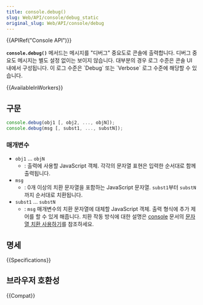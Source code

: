 ```yaml
---
title: console.debug()
slug: Web/API/console/debug_static
original_slug: Web/API/console/debug
---
```


{{APIRef("Console API")}}

**`console.debug()`** 메서드는 메시지를 "디버그" 중요도로 콘솔에 출력합니다. 디버그 중요도 메시지는 별도 설정 없이는 보이지 않습니다. 대부분의 경우 로그 수준은 콘솔 UI 내에서 구성됩니다. 이 로그 수준은 \`Debug\` 또는 \`Verbose\` 로그 수준에 해당할 수 있습니다.

{{AvailableInWorkers}}

## 구문

```js
console.debug(obj1 [, obj2, ..., objN]);
console.debug(msg [, subst1, ..., substN]);
```

### 매개변수

- `obj1` ... `objN`
  - : 출력에 사용할 JavaScript 객체. 각각의 문자열 표현은 입력한 순서대로 함께 출력됩니다.
- `msg`
  - : 0개 이상의 치환 문자열을 포함하는 JavaScript 문자열. `subst1`부터 `substN`까지 순서대로 치환됩니다.
- `subst1` ... `substN`
  - : `msg` 매개변수의 치환 문자열에 대체할 JavaScript 객체. 출력 형식에 추가 제어를 할 수 있게 해줍니다. 치환 작동 방식에 대한 설명은 [console](/ko/docs/Web/API/console) 문서의 [문자열 치환 사용하기](/ko/docs/Web/API/console#문자열_치환_사용하기)를 참조하세요.

## 명세

{{Specifications}}

## 브라우저 호환성

{{Compat}}

